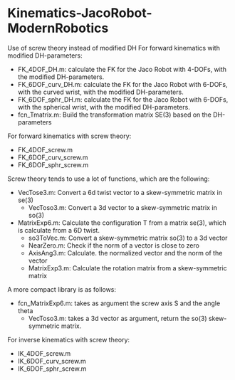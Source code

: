# Kinematics-JacoRobot-ModernRobotics
Use of screw theory instead of modified DH
For forward kinematics with modified DH-parameters: 
- FK_4DOF_DH.m: calculate the FK for the Jaco Robot with 4-DOFs, 
                with the modified DH-parameters.
- FK_6DOF_curv_DH.m: 
                calculate the FK for the Jaco Robot with 6-DOFs, 
                with the curved wrist, 
                with the modified DH-parameters.
- FK_6DOF_sphr_DH.m: 
                calculate the FK for the Jaco Robot with 6-DOFs, 
                with the spherical wrist, 
                with the modified DH-parameters.
- fcn_Tmatrix.m: Build the transformation matrix SE(3) based on the DH-parameters

For forward kinematics with screw theory: 
- FK_4DOF_screw.m
- FK_6DOF_curv_screw.m
- FK_6DOF_sphr_screw.m

Screw theory tends to use a lot of functions, which are the following:
- VecTose3.m: Convert a 6d twist vector to a skew-symmetric matrix in se(3)
  - VecToso3.m: Convert a 3d vector to a skew-symmetric matrix in so(3)
- MatrixExp6.m: Calculate the configuration T from a matrix se(3), which is calculate from a 6D twist. 
  - so3ToVec.m: Convert a skew-symmetric matrix so(3) to a 3d vector
  - NearZero.m: Check if the norm of a vector is close to zero
  - AxisAng3.m: Calculate. the normalized vector and the norm of the vector
  - MatrixExp3.m: Calculate the rotation matrix from a skew-symmetric matrix

A more compact library is as follows: 
- fcn_MatrixExp6.m: takes as argument the screw axis S and the angle theta
  - VecToso3.m: takes a 3d vector as argument, return the so(3) skew-symmetric matrix.

For inverse kinematics with screw theory: 
- IK_4DOF_screw.m
- IK_6DOF_curv_screw.m
- IK_6DOF_sphr_screw.m
